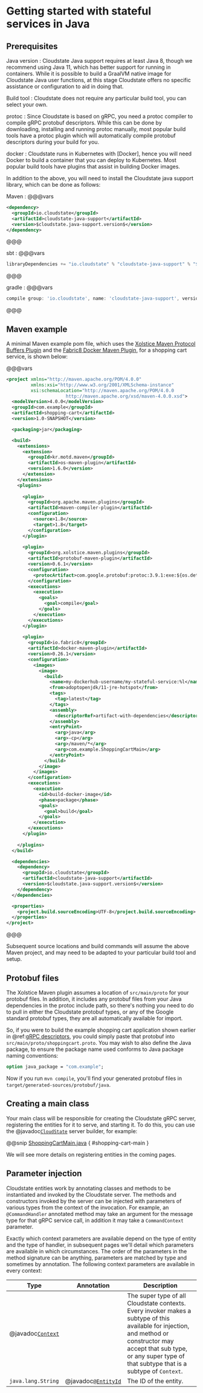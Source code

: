 # Getting started with stateful services in Java

## Prerequisites

Java version
: Cloudstate Java support requires at least Java 8, though we recommend using Java 11, which has better support for running in containers. While it is possible to build a GraalVM native image for Cloudstate Java user functions, at this stage Cloudstate offers no specific assistance or configuration to aid in doing that.

Build tool
: Cloudstate does not require any particular build tool, you can select your own.

protoc
: Since Cloudstate is based on gRPC, you need a protoc compiler to compile gRPC protobuf descriptors. While this can be done by downloading, installing and running protoc manually, most popular build tools have a protoc plugin which will automatically compile protobuf descriptors during your build for you.

docker
: Cloudstate runs in Kubernetes with [Docker], hence you will need Docker to build a container that you can deploy to Kubernetes. Most popular build tools have plugins that assist in building Docker images.

In addition to the above, you will need to install the Cloudstate java support library, which can be done as follows:
    
Maven
: @@@vars
```xml
<dependency>
  <groupId>io.cloudstate</groupId>
  <artifactId>cloudstate-java-support</artifactId>
  <version>$cloudstate.java-support.version$</version>
</dependency>
```
@@@
  
sbt
: @@@vars
```scala
libraryDependencies += "io.cloudstate" % "cloudstate-java-support" % "$cloudstate.java-support.version$"
```
@@@

gradle
: @@@vars
```groovy
compile group: 'io.cloudstate', name: 'cloudstate-java-support', version: '$cloudstate.java-support.version$'
```
@@@

## Maven example

A minimal Maven example pom file, which uses the [Xolstice Maven Protocol Buffers Plugin](https://www.xolstice.org/protobuf-maven-plugin/) and the [Fabric8 Docker Maven Plugin](https://dmp.fabric8.io/), for a shopping cart service, is shown below:

@@@vars
```xml
<project xmlns="http://maven.apache.org/POM/4.0.0"
         xmlns:xsi="http://www.w3.org/2001/XMLSchema-instance"
         xsi:schemaLocation="http://maven.apache.org/POM/4.0.0
                      http://maven.apache.org/xsd/maven-4.0.0.xsd">
  <modelVersion>4.0.0</modelVersion>
  <groupId>com.example</groupId>
  <artifactId>shopping-cart</artifactId>
  <version>1.0-SNAPSHOT</version>

  <packaging>jar</packaging>

  <build>
    <extensions>
      <extension>
        <groupId>kr.motd.maven</groupId>
        <artifactId>os-maven-plugin</artifactId>
        <version>1.6.0</version>
      </extension>
    </extensions>
    <plugins>
      
      <plugin>
        <groupId>org.apache.maven.plugins</groupId>
        <artifactId>maven-compiler-plugin</artifactId>
        <configuration>
          <source>1.8</source>
          <target>1.8</target>
        </configuration>
      </plugin>
      
      <plugin>
        <groupId>org.xolstice.maven.plugins</groupId>
        <artifactId>protobuf-maven-plugin</artifactId>
        <version>0.6.1</version>
        <configuration>
          <protocArtifact>com.google.protobuf:protoc:3.9.1:exe:${os.detected.classifier}</protocArtifact>
        </configuration>
        <executions>
          <execution>
            <goals>
              <goal>compile</goal>
            </goals>
          </execution>
        </executions>
      </plugin>
      
      <plugin>
        <groupId>io.fabric8</groupId>
        <artifactId>docker-maven-plugin</artifactId>
        <version>0.26.1</version>
        <configuration>
          <images>
            <image>
              <build>
                <name>my-dockerhub-username/my-stateful-service:%l</name>
                <from>adoptopenjdk/11-jre-hotspot</from>
                <tags>
                  <tag>latest</tag>
                </tags>
                <assembly>
                  <descriptorRef>artifact-with-dependencies</descriptorRef>
                </assembly>
                <entryPoint>
                  <arg>java</arg>
                  <arg>-cp</arg>
                  <arg>/maven/*</arg>
                  <arg>com.example.ShoppingCartMain</arg>
                </entryPoint>
              </build>
            </image>
          </images>
        </configuration>
        <executions>
          <execution>
            <id>build-docker-image</id>
            <phase>package</phase>
            <goals>
              <goal>build</goal>
            </goals>
          </execution>
        </executions>
      </plugin>
      
    </plugins>
  </build>

  <dependencies>
    <dependency>
      <groupId>io.cloudstate</groupId>
      <artifactId>cloudstate-java-support</artifactId>
      <version>$cloudstate.java-support.version$</version>
    </dependency>
  </dependencies>

  <properties>
    <project.build.sourceEncoding>UTF-8</project.build.sourceEncoding>
  </properties>
</project>
```
@@@

Subsequent source locations and build commands will assume the above Maven project, and may need to be adapted to your particular build tool and setup.

## Protobuf files

The Xolstice Maven plugin assumes a location of `src/main/proto` for your protobuf files. In addition, it includes any protobuf files from your Java dependencies in the protoc include path, so there's nothing you need to do to pull in either the Cloudstate protobuf types, or any of the Google standard protobuf types, they are all automatically available for import.

So, if you were to build the example shopping cart application shown earlier in @ref:[gRPC descriptors](../../features/grpc.md), you could simply paste that protobuf into `src/main/proto/shoppingcart.proto`. You may wish to also define the Java package, to ensure the package name used conforms to Java package naming conventions:

```proto
option java_package = "com.example";
```

Now if you run `mvn compile`, you'll find your generated protobuf files in `target/generated-sources/protobuf/java`.

## Creating a main class

Your main class will be responsible for creating the Cloudstate gRPC server, registering the entities for it to serve, and starting it. To do this, you can use the @javadoc[`CloudState`](io.cloudstate.javasupport.CloudState) server builder, for example:

@@snip [ShoppingCartMain.java](/docs/src/test/java/docs/user/gettingstarted/ShoppingCartMain.java) { #shopping-cart-main }

We will see more details on registering entities in the coming pages.

## Parameter injection

Cloudstate entities work by annotating classes and methods to be instantiated and invoked by the Cloudstate server. The methods and constructors invoked by the server can be injected with parameters of various types from the context of the invocation. For example, an `@CommandHandler` annotated method may take an argument for the message type for that gRPC service call, in addition it may take a `CommandContext` parameter.

Exactly which context parameters are available depend on the type of entity and the type of handler, in subsequent pages we'll detail which parameters are available in which circumstances. The order of the parameters in the method signature can be anything, parameters are matched by type and sometimes by annotation. The following context parameters are available in every context:

| Type                                                   | Annotation            | Description           |
|--------------------------------------------------------|-----------------------|-----------------------|
| @javadoc[`Context`](io.cloudstate.javasupport.Context) |                       | The super type of all Cloudstate contexts. Every invoker makes a subtype of this available for injection, and method or constructor may accept that sub type, or any super type of that subtype that is a subtype of `Context`. |
| `java.lang.String` | @javadoc[`@EntityId`](io.cloudstate.javasupport.EntityId) | The ID of the entity. |

